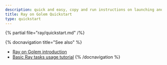 ```yaml
---
description: quick and easy, copy and run instructions on launching and decommissioning the Ray on Golem cluster
title: Ray on Golem Quickstart
type: quickstart
---
```


{% partial file="ray/quickstart.md" /%}

{% docnavigation title="See also" %}

- [Ray on Golem introduction](/docs/creators/ray/index)
- [Basic Ray tasks usage tutorial](/docs/creators/ray/basic-ray-tasks-usage-tutorial)
{% /docnavigation %}
